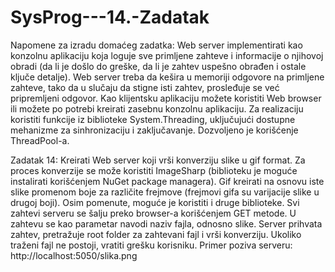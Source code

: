 # SysProg---14.-Zadatak
Napomene za izradu domaćeg zadatka:
Web server implementirati kao konzolnu aplikaciju koja loguje sve primljene zahteve i informacije
o njihovoj obradi (da li je došlo do greške, da li je zahtev uspešno obrađen i ostale ključe detalje).
Web server treba da kešira u memoriji odgovore na primljene zahteve, tako da u slučaju da stigne
isti zahtev, prosleđuje se već pripremljeni odgovor. Kao klijentsku aplikaciju možete koristiti Web
browser ili možete po potrebi kreirati zasebnu konzolnu aplikaciju. Za realizaciju koristiti funkcije
iz biblioteke System.Threading, uključujući dostupne mehanizme za sinhronizaciju i
zaključavanje. Dozvoljeno je korišćenje ThreadPool-a. 


Zadatak 14:
Kreirati Web server koji vrši konverziju slike u gif format. Za proces konverzije se može koristiti
ImageSharp (biblioteku je moguće instalirati korišćenjem NuGet package managera). Gif kreirati
na osnovu iste slike promenom boje za različite frejmove (frejmovi gifa su varijacije slike u drugoj
boji). Osim pomenute, moguće je koristiti i druge biblioteke. Svi zahtevi serveru se šalju preko
browser-a korišćenjem GET metode. U zahtevu se kao parametar navodi naziv fajla, odnosno
slike. Server prihvata zahtev, pretražuje root folder za zahtevani fajl i vrši konverziju. Ukoliko
traženi fajl ne postoji, vratiti grešku korisniku.
Primer poziva serveru: http://localhost:5050/slika.png
